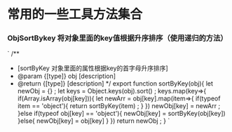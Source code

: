 # 常用的一些工具方法集合

### ObjSortBykey 将对象里面的key值根据升序排序（使用递归的方法）
`
/**
 * [sortByKey 对象里面的属性根据key的首字母升序排序]
 * @param  {[type]} obj [description]
 * @return {[type]}     [description]
 */
export function sortByKey(obj){
    let newObj = {} ;
    let keys = Object.keys(obj).sort() ;
    keys.map(key=>{
        if(Array.isArray(obj[key])){
            let newArr = obj[key].map(item=>{
                if(typeof item == 'object'){
                    return sortByKey(item) ;
                }
            })
            newObj[key] = newArr ;
        }else if(typeof obj[key] == 'object'){
            newObj[key] = sortByKey(obj[key])
        }else{
            newObj[key] = obj[key]
        }
    })
    return newObj ;
}
`